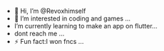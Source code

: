 - 👋 Hi, I’m @Revoxhimself
- 👀 I’m interested in coding and games ...
-  I’m currently learning to make an app on flutter...
- dont reach me ...
- ⚡ Fun fact:I won fncs ...

<!---
Revoxhimself/Revoxhimself is a ✨ special ✨ repository because its `README.md` (this file) appears on your GitHub profile.
You can click the Preview link to take a look at your changes.
--->
